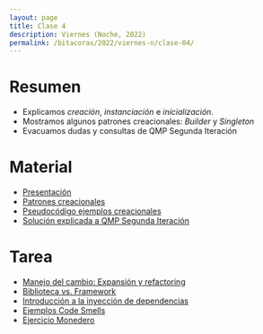 ```yaml
---
layout: page
title: Clase 4
description: Viernes (Noche, 2022)
permalink: /bitacoras/2022/viernes-n/clase-04/
---
```



# Resumen

- Explicamos _creación_, _instanciación_ e _inicialización_.
- Mostramos algunos patrones creacionales: _Builder_ y _Singleton_
- Evacuamos dudas y consultas de QMP Segunda Iteración

# Material

- [Presentación](https://docs.google.com/presentation/d/17rXxYFpasUGowZKjE6kFY9sF5JWOOZKqI9sv0OTU5N8)
- [Patrones creacionales](https://docs.google.com/document/d/1jyjLJiXhScB8204qPOHyHWqE5gRINvAbV3F4-x2E-hI/edit#)
- [Pseudocódigo ejemplos creacionales](https://github.com/dds-utn/ejemplos-creacionales)
- [Solución explicada a QMP Segunda Iteración](https://docs.google.com/document/d/1NeSJWVvj5JlEZo89kh99lO22X7GCJsPETSuNfw6cVeM/edit)

# Tarea

- [Manejo del cambio: Expansión y refactoring](https://docs.google.com/document/d/1cAje0qwy3Cus_ob0r-tatbcT01sDFeLt3MmSVmLeSxk/edit?usp=sharing)
- [Biblioteca vs. Framework](https://docs.google.com/document/d/1D_MCoh4J8kL1MAKNlbDgAMu2nYxri-81nZBYOPFWnO0/edit#heading=h.6ab0fffv8tld)
- [Introducción a la inyección de dependencias](https://docs.google.com/document/d/1GsW-hVF0XR76KunDILqkltyE1KIBvj3ldCCkyStjne0/edit?usp=sharing)
- [Ejemplos Code Smells](https://docs.google.com/document/d/1N-ZFQqcmge7TozZ1zOcW1tbFrn9IFEJm91X8MFGysik/edit?usp=sharing)
- [Ejercicio Monedero](https://github.com/dds-utn/dds-monedero-java8)
